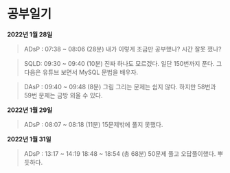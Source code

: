 # 공부일기

**2022년 1월 28일**

> ADsP : 
> 07:38 ~ 08:06 (28분)
> 내가 이렇게 조금만 공부했나? 시간 잘못 쟀나?



> SQLD: 
> 09:30 ~ 09:40 (10분)
> 진짜 하나도 모르겠다. 일단 150번까지 푼다. 그다음은 유튜브 보면서 MySQL 문법을 배우자.



> DAsP : 
> 09:40 ~ 09:48 (8분)
> 그림 그리는 문제는 쉽지 않다. 하지만 58번과 59번 문제는 금방 외울 수 있다.


**2022년 1월 29일**

> ADsP : 
> 08:07 ~ 08:18 (11분)
> 15문제밖에 풀지 못했다.


**2022년 1월 31일**

> ADsP : 
> 13:17 ~ 14:19
> 18:48 ~ 18:54 (총 68분)
> 50문제 풀고 오답풀이했다. 뿌듯하다.